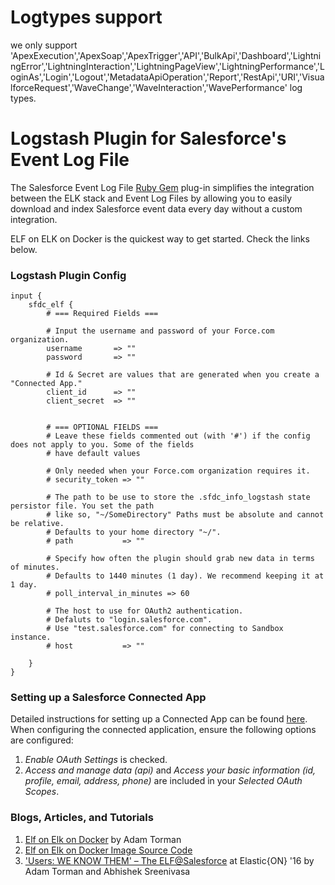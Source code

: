 # Logtypes support

we only support 'ApexExecution','ApexSoap','ApexTrigger','API','BulkApi','Dashboard','LightningError','LightningInteraction','LightningPageView','LightningPerformance','LoginAs','Login','Logout','MetadataApiOperation','Report','RestApi','URI','VisualforceRequest','WaveChange','WaveInteraction','WavePerformance' log types.

# Logstash Plugin for Salesforce's Event Log File

The Salesforce Event Log File [Ruby Gem](https://rubygems.org/gems/logstash-input-sfdc_elf/) plug-in simplifies the integration between
the ELK stack and Event Log Files by allowing you to easily download and index Salesforce event data every day without a custom integration.

ELF on ELK on Docker is the quickest way to get started. Check the links below.

### Logstash Plugin Config

```
input {
    sfdc_elf {
        # === Required Fields ===

        # Input the username and password of your Force.com organization.
        username       => ""
        password       => ""

        # Id & Secret are values that are generated when you create a "Connected App."
        client_id      => ""
        client_secret  => ""


        # === OPTIONAL FIELDS ===
        # Leave these fields commented out (with '#') if the config does not apply to you. Some of the fields
        # have default values

        # Only needed when your Force.com organization requires it.
        # security_token => ""

        # The path to be use to store the .sfdc_info_logstash state persistor file. You set the path
        # like so, "~/SomeDirectory" Paths must be absolute and cannot be relative.
        # Defaults to your home directory "~/".
        # path           => ""

        # Specify how often the plugin should grab new data in terms of minutes.
        # Defaults to 1440 minutes (1 day). We recommend keeping it at 1 day.
        # poll_interval_in_minutes => 60

        # The host to use for OAuth2 authentication.
        # Defaluts to "login.salesforce.com".
        # Use "test.salesforce.com" for connecting to Sandbox instance.
        # host           => ""

    }
}
```

### Setting up a Salesforce Connected App

Detailed instructions for setting up a Connected App can be found [here](https://help.salesforce.com/apex/HTViewHelpDoc?id=connected_app_create.htm).
When configuring the connected application, ensure the following options are configured:

1. _Enable OAuth Settings_ is checked.
2. _Access and manage data (api)_ and _Access your basic information (id, profile, email, address, phone)_ are included in your _Selected OAuth Scopes_.

### Blogs, Articles, and Tutorials

1. [Elf on Elk on Docker](http://www.salesforcehacker.com/2015/10/elf-on-elk-on-docker.html) by Adam Torman
2. [Elf on Elk on Docker Image Source Code](https://github.com/developerforce/elf_elk_docker/blob/master/README.md)
3. ['Users: WE KNOW THEM' – The ELF@Salesforce](https://www.elastic.co/elasticon/conf/2016/sf/users-we-know-them-the-elf-at-salesforce) at Elastic{ON} '16 by Adam Torman and Abhishek Sreenivasa

